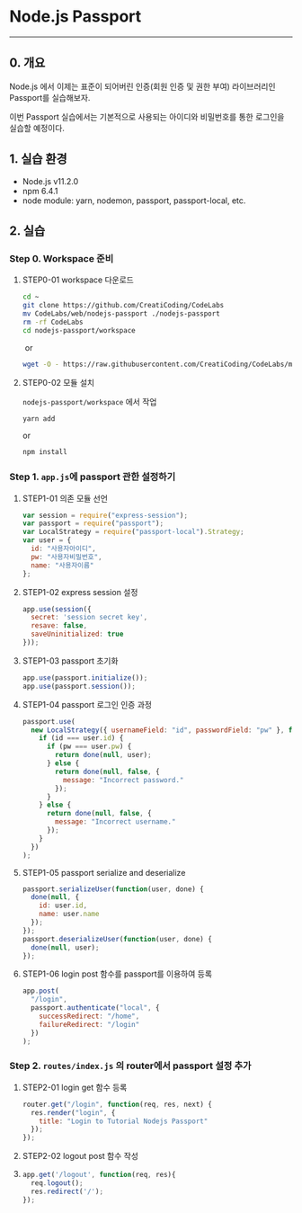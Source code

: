 # Node.js Passport

---



## 0. 개요

Node.js 에서 이제는 표준이 되어버린 인증(회원 인증 및 권한 부여) 라이브러리인 Passport를 실습해보자.

이번 Passport 실습에서는 기본적으로 사용되는 아이디와 비밀번호를 통한 로그인을 실습할 예정이다.



## 1. 실습 환경

- Node.js v11.2.0
- npm 6.4.1
- node module: yarn, nodemon, passport, passport-local, etc.



## 2. 실습

### Step 0. Workspace 준비

1. STEP0-01 workspace 다운로드

   ```bash
   cd ~
   git clone https://github.com/CreatiCoding/CodeLabs
   mv CodeLabs/web/nodejs-passport ./nodejs-passport
   rm -rf CodeLabs
   cd nodejs-passport/workspace
   ```

   ​	or

   ```bash
   wget -O - https://raw.githubusercontent.com/CreatiCoding/CodeLabs/master/web/nodejs-passport/download-workspace.sh | bash
   ```

2. STEP0-02 모듈 설치

   `nodejs-passport/workspace` 에서 작업

   ```bash
   yarn add
   ```

   or

   ```bash
   npm install
   ```

### Step 1. `app.js`에 passport 관한 설정하기

1. STEP1-01 의존 모듈 선언

   ```javascript
   var session = require("express-session");
   var passport = require("passport");
   var LocalStrategy = require("passport-local").Strategy;
   var user = {
     id: "사용자아이디",
     pw: "사용자비밀번호",
     name: "사용자이름"
   };
   ```

2. STEP1-02 express session 설정

   ```js
   app.use(session({
     secret: 'session secret key',
     resave: false,
     saveUninitialized: true
   }));
   ```

3. STEP1-03 passport 초기화

   ```javascript
   app.use(passport.initialize());
   app.use(passport.session());
   ```

4. STEP1-04 passport 로그인 인증 과정

   ```javascript
   passport.use(
     new LocalStrategy({ usernameField: "id", passwordField: "pw" }, function(id, pw, done){
       if (id === user.id) {
         if (pw === user.pw) {
           return done(null, user);
         } else {
           return done(null, false, {
             message: "Incorrect password."
           });
         }
       } else {
         return done(null, false, {
           message: "Incorrect username."
         });
       }
     })
   );
   ```

5. STEP1-05 passport serialize and deserialize

   ```javascript
   passport.serializeUser(function(user, done) {
     done(null, {
       id: user.id,
       name: user.name
     });
   });
   passport.deserializeUser(function(user, done) {
     done(null, user);
   });
   ```

6. STEP1-06 login post 함수를 passport를 이용하여 등록

   ```javascript
   app.post(
     "/login",
     passport.authenticate("local", {
       successRedirect: "/home",
       failureRedirect: "/login"
     })
   );
   ```

### Step 2. `routes/index.js` 의 router에서 passport 설정 추가

1. STEP2-01 login get 함수 등록

   ```javascript
   router.get("/login", function(req, res, next) {
     res.render("login", {
       title: "Login to Tutorial Nodejs Passport"
     });
   });
   ```

2. STEP2-02 logout post 함수 작성

4. ```javascript
   app.get('/logout', function(req, res){
     req.logout();
     res.redirect('/');
   });
   ```